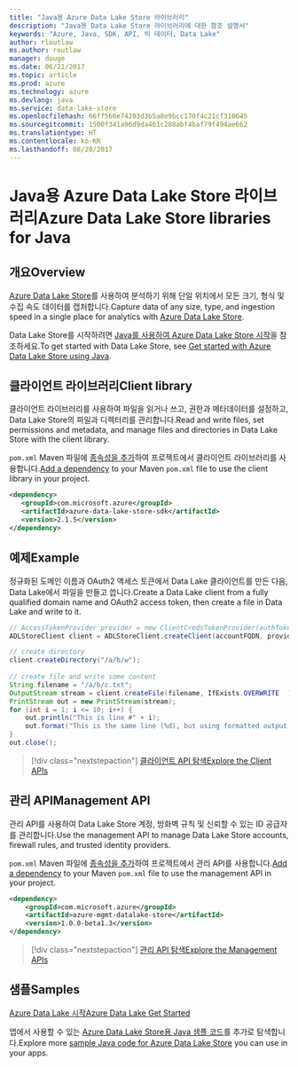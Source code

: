 ```yaml
---
title: "Java용 Azure Data Lake Store 라이브러리"
description: "Java용 Data Lake Store 라이브러리에 대한 참조 설명서"
keywords: "Azure, Java, SDK, API, 빅 데이터, Data Lake"
author: rloutlaw
ms.author: routlaw
manager: douge
ms.date: 06/21/2017
ms.topic: article
ms.prod: azure
ms.technology: azure
ms.devlang: java
ms.service: data-lake-store
ms.openlocfilehash: 66ff566e74203d3b5a8e9bcc170f4c21cf310645
ms.sourcegitcommit: 1500f341a96d9da461c288abf4baf79f494ae662
ms.translationtype: HT
ms.contentlocale: ko-KR
ms.lasthandoff: 08/28/2017
---
```

# <a name="azure-data-lake-store-libraries-for-java"></a><span data-ttu-id="1e497-104">Java용 Azure Data Lake Store 라이브러리</span><span class="sxs-lookup"><span data-stu-id="1e497-104">Azure Data Lake Store libraries for Java</span></span>

## <a name="overview"></a><span data-ttu-id="1e497-105">개요</span><span class="sxs-lookup"><span data-stu-id="1e497-105">Overview</span></span>

<span data-ttu-id="1e497-106">[Azure Data Lake Store](/azure/data-lake-store/data-lake-store-overview)를 사용하여 분석하기 위해 단일 위치에서 모든 크기, 형식 및 수집 속도 데이터를 캡처합니다.</span><span class="sxs-lookup"><span data-stu-id="1e497-106">Capture data of any size, type, and ingestion speed in a single place for analytics with [Azure Data Lake Store](/azure/data-lake-store/data-lake-store-overview).</span></span>

<span data-ttu-id="1e497-107">Data Lake Store를 시작하려면 [Java를 사용하여 Azure Data Lake Store 시작](/azure/data-lake-store/data-lake-store-get-started-java-sdk)을 참조하세요.</span><span class="sxs-lookup"><span data-stu-id="1e497-107">To get started with Data Lake Store, see [Get started with Azure Data Lake Store using Java](/azure/data-lake-store/data-lake-store-get-started-java-sdk).</span></span>


## <a name="client-library"></a><span data-ttu-id="1e497-108">클라이언트 라이브러리</span><span class="sxs-lookup"><span data-stu-id="1e497-108">Client library</span></span>

<span data-ttu-id="1e497-109">클라이언트 라이브러리를 사용하여 파일을 읽거나 쓰고, 권한과 메타데이터를 설정하고, Data Lake Store의 파일과 디렉터리를 관리합니다.</span><span class="sxs-lookup"><span data-stu-id="1e497-109">Read and write files, set permissions and metadata, and manage files and directories in Data Lake Store with the client library.</span></span>

<span data-ttu-id="1e497-110">`pom.xml` Maven 파일에 [종속성을 추가](https://maven.apache.org/guides/getting-started/index.html#How_do_I_use_external_dependencies)하여 프로젝트에서 클라이언트 라이브러리를 사용합니다.</span><span class="sxs-lookup"><span data-stu-id="1e497-110">[Add a dependency](https://maven.apache.org/guides/getting-started/index.html#How_do_I_use_external_dependencies) to your Maven `pom.xml` file to use the client library in your project.</span></span>

```XML
<dependency>
   <groupId>com.microsoft.azure</groupId>
   <artifactId>azure-data-lake-store-sdk</artifactId>
   <version>2.1.5</version>
</dependency>
```   

## <a name="example"></a><span data-ttu-id="1e497-111">예제</span><span class="sxs-lookup"><span data-stu-id="1e497-111">Example</span></span>

<span data-ttu-id="1e497-112">정규화된 도메인 이름과 OAuth2 액세스 토큰에서 Data Lake 클라이언트를 만든 다음, Data Lake에서 파일을 만들고 씁니다.</span><span class="sxs-lookup"><span data-stu-id="1e497-112">Create a Data Lake client from a fully qualified domain name and OAuth2 access token, then create a file in Data Lake and write to it.</span></span>

```java
// AccessTokenProvider provider = new ClientCredsTokenProvider(authTokenEndpoint, clientId, clientKey);
ADLStoreClient client = ADLStoreClient.createClient(accountFQDN, provider);

// create directory
client.createDirectory("/a/b/w");
        
// create file and write some content
String filename = "/a/b/c.txt";
OutputStream stream = client.createFile(filename, IfExists.OVERWRITE  );
PrintStream out = new PrintStream(stream);
for (int i = 1; i <= 10; i++) {
    out.println("This is line #" + i);
    out.format("This is the same line (%d), but using formatted output. %n", i);
}
out.close();
```

> [!div class="nextstepaction"]
> [<span data-ttu-id="1e497-113">클라이언트 API 탐색</span><span class="sxs-lookup"><span data-stu-id="1e497-113">Explore the Client APIs</span></span>](/java/api/overview/azure/datalakestore/clientlibrary)


## <a name="management-api"></a><span data-ttu-id="1e497-114">관리 API</span><span class="sxs-lookup"><span data-stu-id="1e497-114">Management API</span></span>

<span data-ttu-id="1e497-115">관리 API를 사용하여 Data Lake Store 계정, 방화벽 규칙 및 신뢰할 수 있는 ID 공급자를 관리합니다.</span><span class="sxs-lookup"><span data-stu-id="1e497-115">Use the management API to manage Data Lake Store accounts, firewall rules, and trusted identity providers.</span></span>

<span data-ttu-id="1e497-116">`pom.xml` Maven 파일에 [종속성을 추가](https://maven.apache.org/guides/getting-started/index.html#How_do_I_use_external_dependencies)하여 프로젝트에서 관리 API를 사용합니다.</span><span class="sxs-lookup"><span data-stu-id="1e497-116">[Add a dependency](https://maven.apache.org/guides/getting-started/index.html#How_do_I_use_external_dependencies) to your Maven `pom.xml` file to use the management API in your project.</span></span>


```XML
<dependency>
    <groupId>com.microsoft.azure</groupId>
    <artifactId>azure-mgmt-datalake-store</artifactId>
    <version>1.0.0-beta1.3</version>
</dependency>
```

> [!div class="nextstepaction"]
> [<span data-ttu-id="1e497-117">관리 API 탐색</span><span class="sxs-lookup"><span data-stu-id="1e497-117">Explore the Management APIs</span></span>](/java/api/overview/azure/datalakestore/managementapi)

## <a name="samples"></a><span data-ttu-id="1e497-118">샘플</span><span class="sxs-lookup"><span data-stu-id="1e497-118">Samples</span></span>

<span data-ttu-id="1e497-119">[Azure Data Lake 시작][1]</span><span class="sxs-lookup"><span data-stu-id="1e497-119">[Azure Data Lake Get Started][1]</span></span> 

[1]: https://github.com/Azure-Samples/data-lake-store-java-upload-download-get-started

<span data-ttu-id="1e497-120">앱에서 사용할 수 있는 [Azure Data Lake Store용 Java 샘플 코드](https://azure.microsoft.com/resources/samples/?platform=java&term=lake)를 추가로 탐색합니다.</span><span class="sxs-lookup"><span data-stu-id="1e497-120">Explore more [sample Java code for Azure Data Lake Store](https://azure.microsoft.com/resources/samples/?platform=java&term=lake) you can use in your apps.</span></span>
